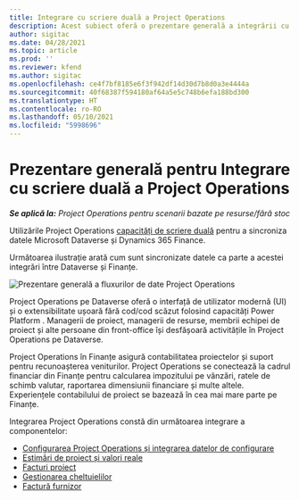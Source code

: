 ```yaml
---
title: Integrare cu scriere duală a Project Operations
description: Acest subiect oferă o prezentare generală a integrării cu scriere duală a Project Operations.
author: sigitac
ms.date: 04/28/2021
ms.topic: article
ms.prod: ''
ms.reviewer: kfend
ms.author: sigitac
ms.openlocfilehash: ce4f7bf8185e6f3f942df14d30d7b8d0a3e4444a
ms.sourcegitcommit: 40f68387f594180af64a5e5c748b6efa188bd300
ms.translationtype: HT
ms.contentlocale: ro-RO
ms.lasthandoff: 05/10/2021
ms.locfileid: "5998696"
---
```

# <a name="project-operations-dual-write-integration-overview"></a>Prezentare generală pentru Integrare cu scriere duală a Project Operations

_**Se aplică la:** Project Operations pentru scenarii bazate pe resurse/fără stoc_

Utilizările Project Operations [capacități de scriere duală](/dynamics365/fin-ops-core/dev-itpro/data-entities/dual-write/dual-write-home-page) pentru a sincroniza datele Microsoft Dataverse și Dynamics 365 Finance.

Următoarea ilustrație arată cum sunt sincronizate datele ca parte a acestei integrări între Dataverse și Finanțe.

![Prezentare generală a fluxurilor de date Project Operations](./media/ProjectOperationsFlows.jpg)

Project Operations pe Dataverse oferă o interfață de utilizator modernă (UI) și o extensibilitate ușoară fără cod/cod scăzut folosind capacități Power Platform . Managerii de proiect, managerii de resurse, membrii echipei de proiect și alte persoane din front-office își desfășoară activitățile în Project Operations pe Dataverse.

Project Operations în Finanțe asigură contabilitatea proiectelor și suport pentru recunoașterea veniturilor. Project Operations se conectează la cadrul financiar din Finanțe pentru calcularea impozitului pe vânzări, ratele de schimb valutar, raportarea dimensiunii financiare și multe altele. Experiențele contabilului de proiect se bazează în cea mai mare parte pe Finanțe.

Integrarea Project Operations constă din următoarea integrare a componentelor:


- [Configurarea Project Operations și integrarea datelor de configurare](resource-dual-write-setup-integration.md) 
- [Estimări de proiect și valori reale](resource-dual-write-estimates-actuals.md)
- [Facturi proiect](resource-dual-write-project-invoice.md)
- [Gestionarea cheltuielilor](resource-dual-write-expense.md)
- [Factură furnizor](resource-dual-write-vendor-invoice.md)
